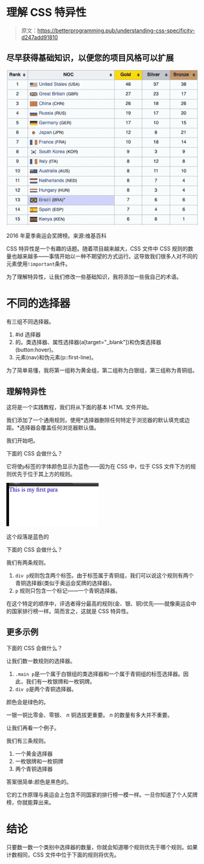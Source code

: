 # 理解 CSS 特异性

> 原文：<https://betterprogramming.pub/understanding-css-specificity-d247add91810>

## 尽早获得基础知识，以便您的项目风格可以扩展

![](img/ab97ebb69f44610be5bceea8289bd64e.png)

2016 年夏季奥运会奖牌榜。来源:维基百科

CSS 特异性是一个有趣的话题。随着项目越来越大，CSS 文件中 CSS 规则的数量也越来越多——事情开始以一种不期望的方式运行。这导致我们很多人对不同的元素使用`!important`条件。

为了理解特异性，让我们修改一些基础知识，我将添加一些我自己的术语。

# 不同的选择器

有三组不同选择器。

1.  #id 选择器
2.  的。类选择器、属性选择器(a[target="_blank"])和伪类选择器(button:hover)。
3.  元素(nav)和伪元素(p::first-line)。

为了简单易懂，我将第一组称为黄金组，第二组称为白银组，第三组称为青铜组。

## 理解特异性

这将是一个实践教程，我们将从下面的基本 HTML 文件开始。

我们添加了一个通用规则，使用*选择器删除任何特定于浏览器的默认填充或边距。*选择器会覆盖任何浏览器默认值。

我们开始吧。

下面的 CSS 会做什么？

它将使`p`标签的字体颜色显示为蓝色——因为在 CSS 中，位于 CSS 文件下方的规则优先于位于其上方的规则。

![](img/6a9deead8c05ed14ed2aeba200ec65da.png)

这个段落是蓝色的

下面的 CSS 会做什么？

我们有两条规则。

1.  `div p`规则包含两个标签。由于标签属于青铜组，我们可以说这个规则有两个青铜选择器(类似于奥运会奖牌的选择器)。
2.  `p` 规则只包含一个标记——一个青铜选择器。

在这个特定的顺序中，评选者得分最高的规则(金、银、铜)优先——就像奥运会中的国家排行榜一样。简而言之，这就是 CSS 特异性。

## 更多示例

下面的 CSS 会做什么？

让我们数一数规则的选择器。

1.  `.main p`是一个属于白银组的类选择器和一个属于青铜组的标签选择器。因此，我们有一枚银牌和一枚铜牌。
2.  `div p`是两个青铜选择器。

颜色会是绿色的。

一银一铜比零金、零银、 *n* 铜选拔更重要。 *n* 的数量有多大并不重要。

让我们再看一个例子。

我们有三条规则。

1.  一个黄金选择器
2.  一枚银牌和一枚铜牌
3.  两个青铜选择器

答案很简单:颜色是黑色的。

它的工作原理与奥运会上包含不同国家的排行榜一模一样。一旦你知道了个人奖牌榜，你就能算出来。

# 结论

只要数一数一个类别中选择器的数量，你就会知道哪个规则优先于哪个规则。如果计数相同，CSS 文件中位于下面的规则将优先。